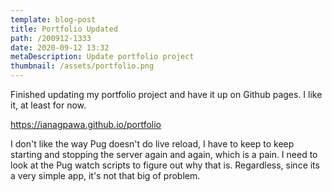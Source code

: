 ```yaml
---
template: blog-post
title: Portfolio Updated
path: /200912-1333
date: 2020-09-12 13:32
metaDescription: Update portfolio project
thumbnail: /assets/portfolio.png
---
```

Finished updating my portfolio project and have it up on Github pages.  I like it, at least for now.  

https://ianagpawa.github.io/portfolio

I don't like the way Pug doesn't do live reload, I have to keep to keep starting and stopping the server again and again, which is a pain.  I need to look at the Pug watch scripts to figure out why that is.  Regardless, since its a very simple app, it's not that big of problem.